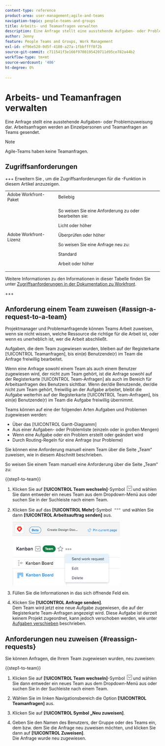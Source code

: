 ```yaml
---
content-type: reference
product-area: user-management;agile-and-teams
navigation-topic: people-teams-and-groups
title: Arbeits- und Teamanfragen verwalten
description: Eine Anfrage stellt eine ausstehende Aufgaben- oder Problemzuweisung dar. Arbeitsanfragen werden an Einzelpersonen und Teamanfragen an Teams gesendet.
author: Jenny
feature: People Teams and Groups, Work Management
exl-id: ef96e520-0d5f-4180-a27a-1fbbffff8f2b
source-git-commit: c711541f3e166f9700195420711d95ce782a44b2
workflow-type: tm+mt
source-wordcount: '486'
ht-degree: 0%

---
```


# Arbeits- und Teamanfragen verwalten

Eine Anfrage stellt eine ausstehende Aufgaben- oder Problemzuweisung dar. Arbeitsanfragen werden an Einzelpersonen und Teamanfragen an Teams gesendet.

>[!NOTE]
>
>Agile-Teams haben keine Teamanfragen.

## Zugriffsanforderungen

+++ Erweitern Sie , um die Zugriffsanforderungen für die -Funktion in diesem Artikel anzuzeigen.

<table style="table-layout:auto"> 
 <col> 
 <col> 
 <tbody> 
  <tr data-mc-conditions=""> 
   <td role="rowheader">Adobe Workfront-Paket</td> 
   <td>Beliebig</td> 
  </tr> 
  <tr> 
   <td role="rowheader">Adobe Workfront-Lizenz</td> 
   <td>
   <p>So weisen Sie eine Anforderung zu oder bearbeiten sie:
   <p>Licht oder höher</p>
  <p>Überprüfen oder höher</p>
   <p>So weisen Sie eine Anfrage neu zu:
   <p>Standard</p>
   <p>Arbeit oder höher</p></td>
  </tr> 
 </tbody> 
</table>

Weitere Informationen zu den Informationen in dieser Tabelle finden Sie unter [Zugriffsanforderungen in der Dokumentation zu Workfront](/help/quicksilver/administration-and-setup/add-users/access-levels-and-object-permissions/access-level-requirements-in-documentation.md).

+++

## Anforderung einem Team zuweisen {#assign-a-request-to-a-team}

Projektmanager und Problemanfragende können Teams Arbeit zuweisen, wenn sie nicht wissen, welche Ressource die richtige für die Arbeit ist, oder wenn es unerheblich ist, wer die Arbeit abschließt.

Aufgaben, die dem Team zugewiesen wurden, bleiben auf der Registerkarte [!UICONTROL Teamanfragen], bis ein(e) Benutzende(r) im Team die Anfrage freiwillig bearbeitet.

Wenn eine Anfrage sowohl einem Team als auch einem Benutzer zugewiesen wird, der nicht zum Team gehört, ist die Anfrage sowohl auf der Registerkarte [!UICONTROL Team-Anfragen] als auch im Bereich für Arbeitsanfragen des Benutzers sichtbar. Wenn der/die Benutzende, der/die nicht zum Team gehört, freiwillig an der Aufgabe arbeitet, bleibt die Aufgabe weiterhin auf der Registerkarte [!UICONTROL Team-Anfragen], bis ein(e) Benutzende(r) im Team die Aufgabe freiwillig übernimmt.

Teams können auf eine der folgenden Arten Aufgaben und Problemen zugewiesen werden:

* Über das [!UICONTROL Gantt-Diagramm]
* Aus einer Aufgaben- oder Problemliste (einzeln oder in großen Mengen)
* Wenn eine Aufgabe oder ein Problem erstellt oder geändert wird
* Durch Routing-Regeln für eine Anfrage (nur Probleme)

Sie können eine Anforderung manuell einem Team über die Seite „Team“ zuweisen, wie in diesem Abschnitt beschrieben.

So weisen Sie einem Team manuell eine Anforderung über die Seite „Team“ zu:

{{step1-to-team}}

1. Klicken Sie auf **[!UICONTROL Team wechseln]**-Symbol ![Team wechseln](assets/switch-team-icon.png) und wählen Sie dann entweder ein neues Team aus dem Dropdown-Menü aus oder suchen Sie in der Suchleiste nach einem Team.

1. Klicken Sie auf das **[!UICONTROL Mehr]**-Symbol ![](assets/more-icon.png) und wählen Sie dann **[!UICONTROL Arbeitsauftrag senden]** aus.

   ![](assets/edit-team-settings-350x205.png)

1. Füllen Sie die Informationen in das sich öffnende Feld ein.
1. Klicken Sie **[!UICONTROL Anfrage senden]**.\
   Dem Team wird jetzt eine neue Aufgabe zugewiesen, die auf der Registerkarte Team-Anfragen angezeigt wird. Diese Aufgabe ist derzeit keinem Projekt zugeordnet, kann jedoch verschoben werden, wie unter [Aufgaben verschieben](../../manage-work/tasks/manage-tasks/move-tasks.md) beschrieben.

## Anforderungen neu zuweisen {#reassign-requests}

Sie können Anfragen, die Ihrem Team zugewiesen wurden, neu zuweisen:

{{step1-to-team}}

1. Klicken Sie auf **[!UICONTROL Team wechseln]**-Symbol ![Team wechseln](assets/switch-team-icon.png) und wählen Sie dann entweder ein neues Team aus dem Dropdown-Menü aus oder suchen Sie in der Suchleiste nach einem Team.
1. Wählen Sie im linken Navigationsbereich die Option **[!UICONTROL Teamanfragen]** aus.
1. Klicken Sie auf **[!UICONTROL Symbol „Neu zuweisen]**.

1. Geben Sie den Namen des Benutzers, der Gruppe oder des Teams ein, dem bzw. dem Sie die Anfrage neu zuweisen möchten, und klicken Sie dann auf **[!UICONTROL Zuweisen]**.\
   Die Anfrage wurde neu zugewiesen.
